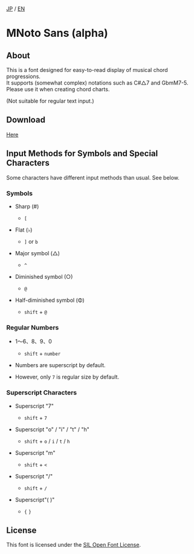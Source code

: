 [JP](README.md) / [EN](README-EN.md) 

# MNoto Sans (alpha)

## About

This is a font designed for easy-to-read display of musical chord progressions.  
It supports (somewhat complex) notations such as C#△7 and GbmM7-5.  
Please use it when creating chord charts.  

(Not suitable for regular text input.)


## Download

[Here](font)


## Input Methods for Symbols and Special Characters

Some characters have different input methods than usual. See below.

### Symbols
* Sharp (#)
  - `[`
* Flat (♭)
  - `]` or `b`

* Major symbol (△)
  - `^`
* Diminished symbol (○)
  - `@`
* Half-diminished symbol (Φ)
  - `shift` + `@`

### Regular Numbers
* 1〜6、8、9、0
  - `shift` + `number`

* Numbers are superscript by default.
* However, only `7` is regular size by default.

### Superscript Characters
* Superscript "7"
  - `shift` + `7`
  
* Superscript "o" / "i" / "t" / "h"
  - `shift` + `o` / `i` / `t` / `h`
* Superscript "m"
  - `shift` + `<`
* Superscript "/"
  - `shift` + `/`
* Superscript"( )"
  - `{` `}`

## License

This font is licensed under the [SIL Open Font License](https://scripts.sil.org/cms/scripts/page.php?site_id=nrsi&id=OFL).
